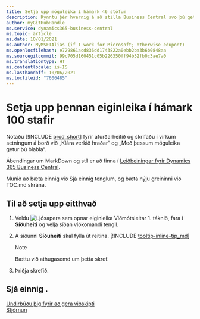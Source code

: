 ```yaml
---
title: Setja upp möguleika í hámark 46 stöfum
description: Kynntu þér hvernig á að stilla Business Central svo þú getir gert hvað sem er (hámarkslengd er 160 stafir, sem er svona langt).
author: myGitHubHandle
ms.service: dynamics365-business-central
ms.topic: article
ms.date: 10/01/2021
ms.author: MyMSFTAlias (if I work for Microsoft; otherwise edupont)
ms.openlocfilehash: e729861acd836dd1743822a0ebb2ba3b6b0848aa
ms.sourcegitcommit: 99c705d160451c05b226350ff94b52fb0c3ae7a0
ms.translationtype: HT
ms.contentlocale: is-IS
ms.lasthandoff: 10/06/2021
ms.locfileid: "7606485"
---
```

# <a name="set-up-this-feature-in-max-100-characters"></a>Setja upp þennan eiginleika í hámark 100 stafir

Notaðu [!INCLUDE [prod_short](includes/prod_short.md)] fyrir afurðarheitið og skrifaðu í virkum setningum á borð við „Klára verkið hraðar“ og „Með þessum möguleika getur þú blabla“.  

Ábendingar um MarkDown og stíl er að finna í [Leiðbeiningar fyrir Dynamics 365 Business Central](https://docs.microsoft.com/en-us/dynamics365/business-central/dev-itpro/help/writing-guide).  

Munið að bæta einnig við Sjá einnig tenglum, og bæta nýju greininni við TOC.md skrána.  

## <a name="to-set-up-something"></a>Til að setja upp eitthvað

1. Veldu ![Ljósapera sem opnar eiginleika Viðmótsleitar 1.](media/ui-search/search_small.png "Segðu mér hvað þú vilt gera") táknið, fara í **Síðuheiti** og velja síðan viðkomandi tengil.
2. Á síðunni **Síðuheiti** skal fylla út reitina. [!INCLUDE [tooltip-inline-tip_md](includes/tooltip-inline-tip_md.md)]

    > [!NOTE]
    > Bættu við athugasemd um þetta skref.
3. Þriðja skrefið.

## <a name="see-also"></a>Sjá einnig .

[Undirbúðu þig fyrir að gera viðskipti](ui-get-ready-business.md)  
[Stjórnun](admin-setup-and-administration.md)  
